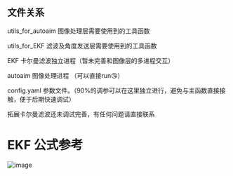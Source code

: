 ## 文件关系

utils_for_autoaim  图像处理层需要使用到的工具函数

utils_for_EKF  滤波及角度发送层需要使用到的工具函数

EKF 卡尔曼滤波独立进程（暂未完善和图像层的多进程交互）

autoaim 图像处理进程 （可以直接run😘）

config.yaml 参数文件。（90%的调参可以在这里独立进行，避免与主函数直接接触，便于后期快速调试）



拓展卡尔曼滤波还未调试完善，有任何问题请直接联系

# EKF  公式参考
![image](https://github.com/longchengzhuo/TUT-ROBOMASTER-LIF/assets/89187533/e06e4974-b366-4276-bd9a-bd1d37e6e13c)
